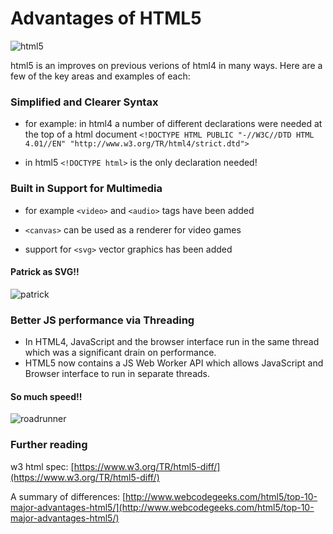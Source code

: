 # Advantages of HTML5

![html5](http://pkbelly.com/images/HTML5-icon.jpg)

html5 is an improves on previous verions of html4 in many ways. Here are a few of the key areas and examples of each:

### Simplified and Clearer Syntax

- for example: in html4 a number of different declarations were needed at the top of a html document `<!DOCTYPE HTML PUBLIC "-//W3C//DTD HTML 4.01//EN" "http://www.w3.org/TR/html4/strict.dtd">`

- in html5 `<!DOCTYPE html>` is the only declaration needed!


### Built in Support for Multimedia

- for example `<video>` and `<audio>` tags have been added

- `<canvas>` can be used as a renderer for video games

- support for `<svg>` vector graphics has been added

#### Patrick as SVG!!

![patrick](http://vignette3.wikia.nocookie.net/nickfanon/images/8/81/309px-Patrick_Star.svg.png/revision/latest?cb=20110616065437)

### Better JS performance via Threading

- In HTML4, JavaScript and the browser interface run in the same thread which was a significant drain on performance.
- HTML5 now contains a JS Web Worker API which allows JavaScript and Browser interface to run in separate threads.
#### So much speed!!
![roadrunner](http://www.nationalnannies.com/wp-content/uploads/2012/03/Roadrunner.gif)


### Further reading

w3 html spec: [https://www.w3.org/TR/html5-diff/](https://www.w3.org/TR/html5-diff/)

A summary of differences: [http://www.webcodegeeks.com/html5/top-10-major-advantages-html5/](http://www.webcodegeeks.com/html5/top-10-major-advantages-html5/)
